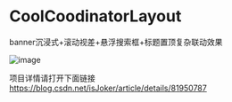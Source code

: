# CoolCoodinatorLayout
 banner沉浸式+滚动视差+悬浮搜索框+标题置顶复杂联动效果
 
 ![image](https://github.com/isJoker/CoolCoodinatorLayout/blob/master/gif/demo.gif)

项目详情请打开下面链接
https://blog.csdn.net/isJoker/article/details/81950787
